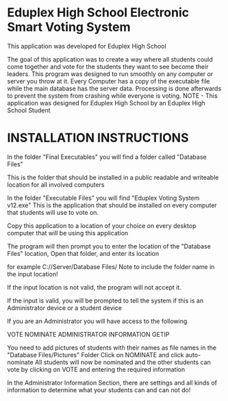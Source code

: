 # Eduplex High School Electronic Smart Voting System
This application was developed for Eduplex High School

The goal of this application was to create a way where all students could come together and vote
for the students they want to see become their leaders. 
This program was designed to run smoothly on any computer or server you throw at it.
Every Computer has a copy of the executable file while the main database has the server data. 
Processing is done afterwards to prevent the system from crashing while everyone is voting.
NOTE - This application was designed for Eduplex High School by an Eduplex High School Student

# INSTALLATION INSTRUCTIONS

In the folder "Final Executables" you will find a folder called "Database Files"

This is the folder that should be installed in a public readable and writeable location for all involved computers

In the folder "Executable Files" you will find "Eduplex Voting System v12.exe"
This is the application that should be installed on every computer that students will use to vote on.

Copy this application to a location of your choice on every desktop computer that will be using this application

The program will then prompt you to enter the location of the "Database Files" location, Open that folder, and enter its location

for example C://Server/Database Files/
Note to include the folder name in the input location!

If the input location is not valid, the program will not accept it.

If the input is valid, you will be prompted to tell the system if this is an Administrator device or a student device

If you are an Administrator you will have access to the following

VOTE
NOMINATE
ADMINISTRATOR INFORMATION
GETIP

You need to add pictures of students with their names as file names in the "Database Files/Pictures" Folder
Click on NOMINATE and click auto-nominate
All students will now be nominated and the other students can vote by clicking on VOTE and entering the required information

In the Administrator Information Section, there are settings and all kinds of information to determine what your students can and can not do!

